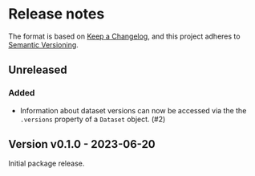 # Release notes

The format is based on [Keep a Changelog](https://keepachangelog.com/en/1.0.0/), and this project adheres to [Semantic Versioning](https://semver.org/spec/v2.0.0.html).

## Unreleased

### Added

* Information about dataset versions can now be accessed via the the `.versions` property of a `Dataset` object. (#2)

## Version v0.1.0 - 2023-06-20

Initial package release.
